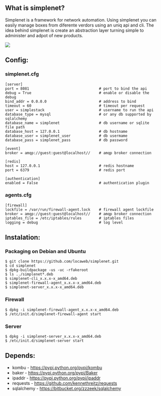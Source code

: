 ## What is simplenet?
Simplenet is a framework for network automation. Using simplenet you can easily manage boxes from diferente verdors using an uniq api and cli. The idea behind simplenet is create an abstraction layer turning simple to administer and adpot of new products.

<img src="https://raw.github.com/locaweb/simplenet/master/simplenet.png">

## Config:
### simplenet.cfg

	[server]
	port = 8081                                # port to bind the api
	debug = True                               # enable or disable the debug
	bind_addr = 0.0.0.0                        # address to bind
	timeout = 60                               # timeout per request
	user = simplestack                         # username to run the api
	database_type = mysql                      # or any db supported by sqlalchemy
	database_name = simplenet                  # db username or sqlite file path
	database_host = 127.0.0.1                  # db hostname
	database_user = simplenet_user             # db usermame
	database_pass = simplenet_pass             # db password

	[event]
	broker = amqp://guest:guest@localhost//    # amqp broker connection

	[redis]
	host = 127.0.0.1                           # redis hostname 
	port = 6379                                # redis port

	[authentication]
	enabled = False                            # authentication plugin

### agents.cfg

	[firewall]
	lockfile = /var/run/firewall-agent.lock    # firewall agent lockfile
	broker = amqp://guest:guest@localhost//    # amqp broker connection
	iptables_file = /etc/iptables/rules        # iptables files
	logging = debug                            # log level

## Instalation:
### Packaging on Debian and Ubuntu

    $ git clone https://github.com/locaweb/simplenet.git
    $ cd simplenet
    $ dpkg-buildpackage -us -uc -rfakeroot
    $ ls ../simplenet*.deb
    $ simplenet-cli_x.x.x-x_amd64.deb
    $ simplenet-firewall-agent_x.x.x-x_amd64.deb
    $ simplenet-server_x.x.x-x_amd64.deb

### Firewall

	$ dpkg -i simplenet-firewall-agent_x.x.x-x_amd64.deb
	$ /etc/init.d/simplenet-firewall-agent start

### Server

	$ dpkg -i simplenet-server_x.x.x-x_amd64.deb
	$ /etc/init.d/simplenet-server start

## Depends:

* kombu      - https://pypi.python.org/pypi/kombu
* baker      - https://pypi.python.org/pypi/Baker
* ipaddr     - https://pypi.python.org/pypi/ipaddr
* requests   - https://github.com/kennethreitz/requests
* sqlalchemy - https://bitbucket.org/zzzeek/sqlalchemy
